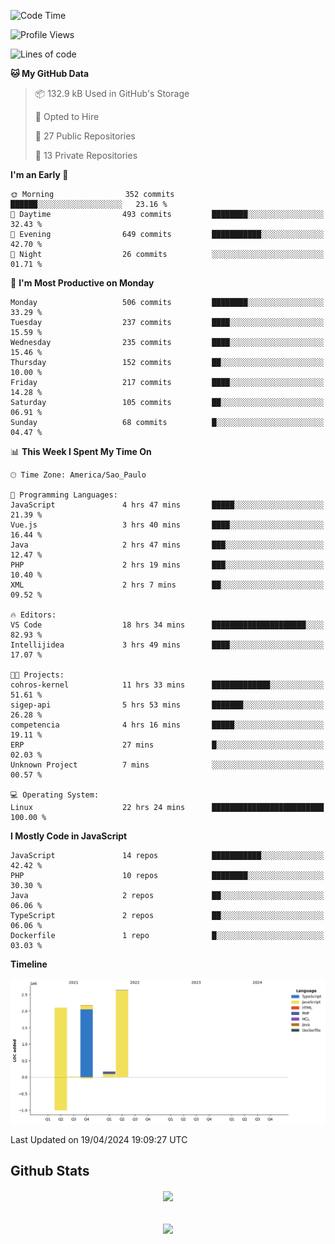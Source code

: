  
<!--START_SECTION:waka-->
![Code Time](http://img.shields.io/badge/Code%20Time-1%2C700%20hrs%204%20mins-blue)

![Profile Views](http://img.shields.io/badge/Profile%20Views-22-blue)

![Lines of code](https://img.shields.io/badge/From%20Hello%20World%20I%27ve%20Written-7.1%20million%20lines%20of%20code-blue)

**🐱 My GitHub Data** 

> 📦 132.9 kB Used in GitHub's Storage 
 > 
> 💼 Opted to Hire
 > 
> 📜 27 Public Repositories 
 > 
> 🔑 13 Private Repositories 
 > 
**I'm an Early 🐤** 

```text
🌞 Morning                352 commits         ██████░░░░░░░░░░░░░░░░░░░   23.16 % 
🌆 Daytime                493 commits         ████████░░░░░░░░░░░░░░░░░   32.43 % 
🌃 Evening                649 commits         ███████████░░░░░░░░░░░░░░   42.70 % 
🌙 Night                  26 commits          ░░░░░░░░░░░░░░░░░░░░░░░░░   01.71 % 
```
📅 **I'm Most Productive on Monday** 

```text
Monday                   506 commits         ████████░░░░░░░░░░░░░░░░░   33.29 % 
Tuesday                  237 commits         ████░░░░░░░░░░░░░░░░░░░░░   15.59 % 
Wednesday                235 commits         ████░░░░░░░░░░░░░░░░░░░░░   15.46 % 
Thursday                 152 commits         ██░░░░░░░░░░░░░░░░░░░░░░░   10.00 % 
Friday                   217 commits         ████░░░░░░░░░░░░░░░░░░░░░   14.28 % 
Saturday                 105 commits         ██░░░░░░░░░░░░░░░░░░░░░░░   06.91 % 
Sunday                   68 commits          █░░░░░░░░░░░░░░░░░░░░░░░░   04.47 % 
```


📊 **This Week I Spent My Time On** 

```text
🕑︎ Time Zone: America/Sao_Paulo

💬 Programming Languages: 
JavaScript               4 hrs 47 mins       █████░░░░░░░░░░░░░░░░░░░░   21.39 % 
Vue.js                   3 hrs 40 mins       ████░░░░░░░░░░░░░░░░░░░░░   16.44 % 
Java                     2 hrs 47 mins       ███░░░░░░░░░░░░░░░░░░░░░░   12.47 % 
PHP                      2 hrs 19 mins       ███░░░░░░░░░░░░░░░░░░░░░░   10.40 % 
XML                      2 hrs 7 mins        ██░░░░░░░░░░░░░░░░░░░░░░░   09.52 % 

🔥 Editors: 
VS Code                  18 hrs 34 mins      █████████████████████░░░░   82.93 % 
Intellijidea             3 hrs 49 mins       ████░░░░░░░░░░░░░░░░░░░░░   17.07 % 

🐱‍💻 Projects: 
cohros-kernel            11 hrs 33 mins      █████████████░░░░░░░░░░░░   51.61 % 
sigep-api                5 hrs 53 mins       ███████░░░░░░░░░░░░░░░░░░   26.28 % 
competencia              4 hrs 16 mins       █████░░░░░░░░░░░░░░░░░░░░   19.11 % 
ERP                      27 mins             █░░░░░░░░░░░░░░░░░░░░░░░░   02.03 % 
Unknown Project          7 mins              ░░░░░░░░░░░░░░░░░░░░░░░░░   00.57 % 

💻 Operating System: 
Linux                    22 hrs 24 mins      █████████████████████████   100.00 % 
```

**I Mostly Code in JavaScript** 

```text
JavaScript               14 repos            ███████████░░░░░░░░░░░░░░   42.42 % 
PHP                      10 repos            ████████░░░░░░░░░░░░░░░░░   30.30 % 
Java                     2 repos             ██░░░░░░░░░░░░░░░░░░░░░░░   06.06 % 
TypeScript               2 repos             ██░░░░░░░░░░░░░░░░░░░░░░░   06.06 % 
Dockerfile               1 repo              █░░░░░░░░░░░░░░░░░░░░░░░░   03.03 % 
```



**Timeline**

![Lines of Code chart](https://raw.githubusercontent.com/MaueDev/MaueDev/main/assets/bar_graph.png)


 Last Updated on 19/04/2024 19:09:27 UTC
<!--END_SECTION:waka-->

## Github Stats  
<div align="center"><img src="https://github-readme-stats.vercel.app/api/top-langs/?username=MaueDev&hide_border=true&layout=compact" align="center" /></div>  

<br/>  

<br/>  

<div align="center">
<img src="https://komarev.com/ghpvc/?username=MaueDev&&style=flat-square" align="center" />
</div>  
  
